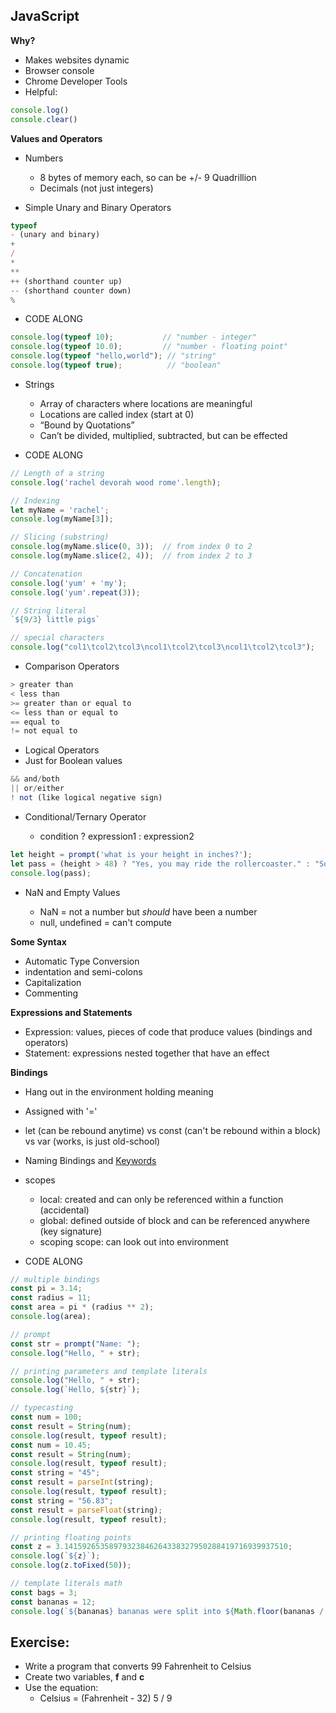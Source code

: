 ## JavaScript

**Why?**

- Makes websites dynamic
- Browser console
- Chrome Developer Tools
- Helpful:
```javascript
console.log()
console.clear()
```

**Values and Operators**

- Numbers
	- 8 bytes of memory each, so can be +/- 9 Quadrillion
	- Decimals (not just integers)

- Simple Unary and Binary Operators

```javascript
typeof
- (unary and binary)
+
/
*
**
++ (shorthand counter up)
-- (shorthand counter down)
%
```
- CODE ALONG
```javascript
console.log(typeof 10);           // "number - integer"
console.log(typeof 10.0);         // "number - floating point"
console.log(typeof "hello,world"); // "string"
console.log(typeof true);          // "boolean"
```
- Strings
	- Array of characters where locations are meaningful
	- Locations are called index (start at 0)
	- “Bound by Quotations”
	- Can’t be divided, multiplied, subtracted, but can be effected

- CODE ALONG
```javascript
// Length of a string
console.log('rachel devorah wood rome'.length);

// Indexing
let myName = 'rachel';
console.log(myName[3]);

// Slicing (substring)
console.log(myName.slice(0, 3));  // from index 0 to 2
console.log(myName.slice(2, 4));  // from index 2 to 3

// Concatenation
console.log('yum' + 'my');
console.log('yum'.repeat(3));

// String literal
`${9/3} little pigs`

// special characters
console.log("col1\tcol2\tcol3\ncol1\tcol2\tcol3\ncol1\tcol2\tcol3");
```
- Comparison Operators

```javascript
> greater than
< less than
>= greater than or equal to
<= less than or equal to
== equal to
!= not equal to
```
- Logical Operators
- Just for Boolean values

```javascript
&& and/both
|| or/either
! not (like logical negative sign)
```
- Conditional/Ternary Operator

	 - condition ? expression1 : expression2
```javascript
let height = prompt('what is your height in inches?');
let pass = (height > 48) ? "Yes, you may ride the rollercoaster." : "Sorry, you may not ride the rollercoaster.";
console.log(pass);
```
- NaN and Empty Values

	- NaN = not a number but *should* have been a number
	- null, undefined = can't compute

**Some Syntax**

- Automatic Type Conversion
- indentation and semi-colons
- Capitalization
- Commenting

**Expressions and Statements**
- Expression: values, pieces of code that produce values (bindings and operators)
- Statement: expressions nested together that have an effect

**Bindings**

- Hang out in the environment holding meaning
- Assigned with '='
- let (can be rebound anytime) vs const (can't be rebound within a block) vs var (works, is just old-school)
- Naming Bindings and [Keywords](https://www.w3schools.com/js/js_reserved.asp)
- scopes
	- local: created and can only be referenced within a function (accidental)
	- global: defined outside of block and can be referenced anywhere (key signature)
	- scoping scope: can look out into environment

- CODE ALONG

```javascript
// multiple bindings
const pi = 3.14;
const radius = 11;
const area = pi * (radius ** 2);
console.log(area);

// prompt
const str = prompt("Name: ");
console.log("Hello, " + str);

// printing parameters and template literals
console.log("Hello, " + str);
console.log(`Hello, ${str}`);

// typecasting
const num = 100;
const result = String(num);
console.log(result, typeof result);
const num = 10.45;
const result = String(num);
console.log(result, typeof result);
const string = "45";
const result = parseInt(string);
console.log(result, typeof result);
const string = "56.83";
const result = parseFloat(string);
console.log(result, typeof result);

// printing floating points
const z = 3.14159265358979323846264338327950288419716939937510;
console.log(`${z}`);
console.log(z.toFixed(50));

// template literals math
const bags = 3;
const bananas = 12;
console.log(`${bananas} bananas were split into ${Math.floor(bananas / bags)} groups to fit into ${bags} bags.`);
```
## Exercise:
- Write a program that converts 99 Fahrenheit to Celsius
- Create two variables, **f** and **c**
- Use the equation:
	- Celsius = (Fahrenheit - 32)  5 / 9
